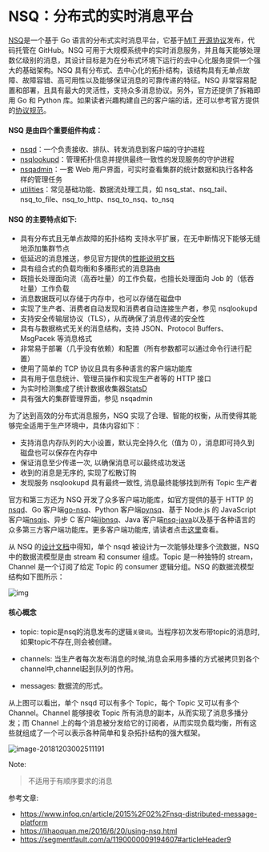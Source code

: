 # NSQ：分布式的实时消息平台

[NSQ](https://github.com/bitly/nsq)是一个基于 Go 语言的分布式实时消息平台，它基于[MIT 开源协议](http://mit-license.org/)发布，代码托管在 GitHub。NSQ 可用于大规模系统中的实时消息服务，并且每天能够处理数亿级别的消息，其设计目标是为在分布式环境下运行的去中心化服务提供一个强大的基础架构。NSQ 具有分布式、去中心化的拓扑结构，该结构具有无单点故障、故障容错、高可用性以及能够保证消息的可靠传递的特征。NSQ 非常容易配置和部署，且具有最大的灵活性，支持众多消息协议。另外，官方还提供了拆箱即用 Go 和 Python 库。如果读者兴趣构建自己的客户端的话，还可以参考官方提供的[协议规范](http://nsq.io/clients/tcp_protocol_spec.html)。

#### NSQ 是由四个重要组件构成：

- [nsqd](http://bitly.github.io/nsq/components/nsqd.html)：一个负责接收、排队、转发消息到客户端的守护进程
- [nsqlookupd](http://bitly.github.io/nsq/components/nsqlookupd.html)：管理拓扑信息并提供最终一致性的发现服务的守护进程
- [nsqadmin](http://bitly.github.io/nsq/components/nsqadmin.html)：一套 Web 用户界面，可实时查看集群的统计数据和执行各种各样的管理任务
- [utilities](http://nsq.io/components/utilities.html)：常见基础功能、数据流处理工具，如 nsq_stat、nsq_tail、nsq_to_file、nsq_to_http、nsq_to_nsq、to_nsq

#### NSQ 的主要特点如下:

- 具有分布式且无单点故障的拓扑结构 支持水平扩展，在无中断情况下能够无缝地添加集群节点
- 低延迟的消息推送，参见官方提供的[性能说明文档](http://nsq.io/overview/performance.html)
- 具有组合式的负载均衡和多播形式的消息路由
- 既擅长处理面向流（高吞吐量）的工作负载，也擅长处理面向 Job 的（低吞吐量）工作负载
- 消息数据既可以存储于内存中，也可以存储在磁盘中
- 实现了生产者、消费者自动发现和消费者自动连接生产者，参见 nsqlookupd
- 支持安全传输层协议（TLS），从而确保了消息传递的安全性
- 具有与数据格式无关的消息结构，支持 JSON、Protocol Buffers、MsgPacek 等消息格式
- 非常易于部署（几乎没有依赖）和配置（所有参数都可以通过命令行进行配置）
- 使用了简单的 TCP 协议且具有多种语言的客户端功能库
- 具有用于信息统计、管理员操作和实现生产者等的 HTTP 接口
- 为实时检测集成了统计数据收集器[StatsD](https://github.com/etsy/statsd/)
- 具有强大的集群管理界面，参见 nsqadmin



为了达到高效的分布式消息服务，NSQ 实现了合理、智能的权衡，从而使得其能够完全适用于生产环境中，具体内容如下：

- 支持消息内存队列的大小设置，默认完全持久化（值为 0），消息即可持久到磁盘也可以保存在内存中
- 保证消息至少传递一次, 以确保消息可以最终成功发送
- 收到的消息是无序的, 实现了松散订购
- 发现服务 nsqlookupd 具有最终一致性, 消息最终能够找到所有 Topic 生产者

官方和第三方还为 NSQ 开发了众多客户端功能库，如官方提供的基于 HTTP 的[nsqd](http://nsq.io/components/nsqd.html#http_api)、Go 客户端[go-nsq](https://github.com/bitly/go-nsq)、Python 客户端[pynsq](https://github.com/bitly/pynsq)、基于 Node.js 的 JavaScript 客户端[nsqjs](https://github.com/dudleycarr/nsqjs)、异步 C 客户端[libnsq](https://github.com/mreiferson/libnsq)、Java 客户端[nsq-java](https://github.com/bitly/nsq-java)以及基于各种语言的众多第三方客户端功能库。更多客户端功能库, 请读者点击[这里](http://nsq.io/clients/client_libraries.html)查看。

从 NSQ 的[设计文档](http://nsq.io/overview/design.html)中得知，单个 nsqd 被设计为一次能够处理多个流数据，NSQ 中的数据流模型是由 stream 和 consumer 组成。Topic 是一种独特的 stream，Channel 是一个订阅了给定 Topic 的 consumer 逻辑分组。NSQ 的数据流模型结构如下图所示：

![img](https://static001.infoq.cn/resource/image/e7/7f/e7c2d63d53f9486acf031c307df86e7f.gif)

#### 核心概念

* topic: topic是nsq的消息发布的逻辑`关键词`。当程序初次发布带topic的消息时,如果topic不存在,则会被创建。

* channels: 当生产者每次发布消息的时候,消息会采用多播的方式被拷贝到各个channel中,channel起到队列的作用。

* messages: 数据流的形式。

从上图可以看出，单个 nsqd 可以有多个 Topic，每个 Topic 又可以有多个 Channel。Channel 能够接收 Topic 所有消息的副本，从而实现了消息多播分发；而 Channel 上的每个消息被分发给它的订阅者，从而实现负载均衡，所有这些就组成了一个可以表示各种简单和复杂拓扑结构的强大框架。



![image-20181203002511191](/Users/Ben/ProjectClone/CS-Notes/Languages/Golang/Framework/nsq/readme.assets/image-20181203002511191-3767911.png)



Note:

> 不适用于有顺序要求的消息



参考文章:

* https://www.infoq.cn/article/2015%2F02%2Fnsq-distributed-message-platform
* https://lihaoquan.me/2016/6/20/using-nsq.html
* https://segmentfault.com/a/1190000009194607#articleHeader9